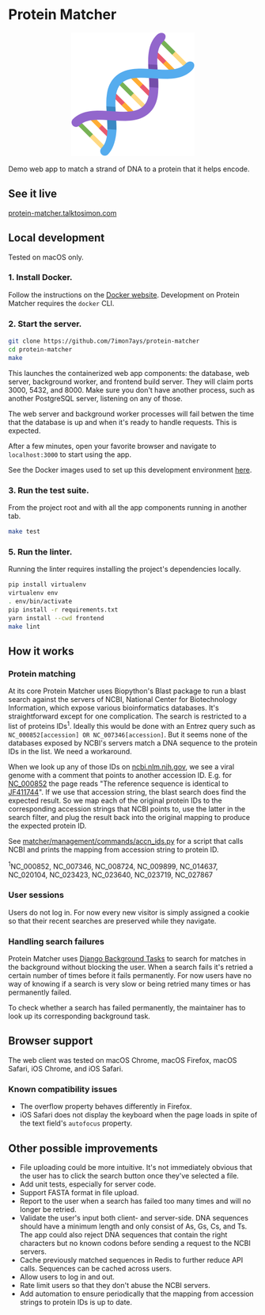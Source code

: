 # Protein Matcher

<p align="center">
  <img src="frontend/src/dna-logo-color.png" alt="Protein Matcher Logo" width="250"/>
</p>


Demo web app to match a strand of DNA to a protein that it helps encode.

## See it live

[protein-matcher.talktosimon.com](https://protein-matcher.talktosimon.com)

## Local development

Tested on macOS only.

### 1. Install Docker.

Follow the instructions on the [Docker website](https://docs.docker.com/desktop/). Development on Protein Matcher requires the `docker` CLI.

### 2. Start the server.

```bash
git clone https://github.com/7imon7ays/protein-matcher
cd protein-matcher
make
```

This launches the containerized web app components: the database, web server, background worker, and frontend build server. They will claim ports 3000, 5432, and 8000. Make sure you don't have another process, such as another PostgreSQL server, listening on any of those.

The web server and background worker processes will fail betwen the time that the database is up and when it's ready to handle requests. This is expected.

After a few minutes, open your favorite browser and navigate to `localhost:3000` to start using the app.

See the Docker images used to set up this development environment [here](https://hub.docker.com/u/7imon7ays).

### 3. Run the test suite.

From the project root and with all the app components running in another tab.

```bash
make test
```

### 5. Run the linter.

Running the linter requires installing the project's dependencies locally.

```bash
pip install virtualenv
virtualenv env
. env/bin/activate
pip install -r requirements.txt
yarn install --cwd frontend
make lint
```


## How it works

### Protein matching

At its core Protein Matcher uses Biopython's Blast package to run a blast search against the servers of NCBI, National Center for Biotechnology Information, which expose various bioinformatics databases. It's straightforward except for one complication. The search is restricted to a list of proteins IDs<sup>1</sup>. Ideally this would be done with an Entrez query such as `NC_000852[accession] OR NC_007346[accession]`. But it seems none of the databases exposed by NCBI's servers match a DNA sequence to the protein IDs in the list. We need a workaround.

When we look up any of those IDs on [ncbi.nlm.nih.gov](https://www.ncbi.nlm.nih.gov/), we see a viral genome with a comment that points to another accession ID. E.g. for [NC_000852](https://www.ncbi.nlm.nih.gov/nuccore/NC_000852.5) the page reads "The reference sequence is identical to [JF411744](https://www.ncbi.nlm.nih.gov/nuccore/JF411744)". If we use that accession string, the blast search does find the expected result. So we map each of the original protein IDs to the corresponding accession strings that NCBI points to, use the latter in the search filter, and plug the result back into the original mapping to produce the expected protein ID.

See [matcher/management/commands/accn_ids.py](matcher/management/commands/map_accession_strings.py) for a script that calls NCBI and prints the mapping from accession string to protein ID.

<sup>1</sup>NC_000852, NC_007346, NC_008724, NC_009899, NC_014637, NC_020104, NC_023423, NC_023640, NC_023719, NC_027867

### User sessions

Users do not log in. For now every new visitor is simply assigned a cookie so that their recent searches are preserved while they navigate.

### Handling search failures

Protein Matcher uses [Django Background Tasks](https://django-background-tasks.readthedocs.io/) to search for matches in the background without blocking the user. When a search fails it's retried a certain number of times before it fails permanently. For now users have no way of knowing if a search is very slow or being retried many times or has permanently failed.

To check whether a search has failed permanently, the maintainer has to look up its corresponding background task.


## Browser support

The web client was tested on macOS Chrome, macOS Firefox, macOS Safari, iOS Chrome, and iOS Safari.

### Known compatibility issues

- The overflow property behaves differently in Firefox.
- iOS Safari does not display the keyboard when the page loads in spite of the text field's `autofocus` property.


## Other possible improvements

- File uploading could be more intuitive. It's not immediately obvious that the user has to click the search button once they've selected a file.
- Add unit tests, especially for server code.
- Support FASTA format in file upload.
- Report to the user when a search has failed too many times and will no longer be retried.
- Validate the user's input both client- and server-side. DNA sequences should have a minimum length and only consist of As, Gs, Cs, and Ts. The app could also reject DNA sequences that contain the right characters but no known codons before sending a request to the NCBI servers.
- Cache previously matched sequences in Redis to further reduce API calls. Sequences can be cached across users.
- Allow users to log in and out.
- Rate limit users so that they don't abuse the NCBI servers.
- Add automation to ensure periodically that the mapping from accession strings to protein IDs is up to date.
